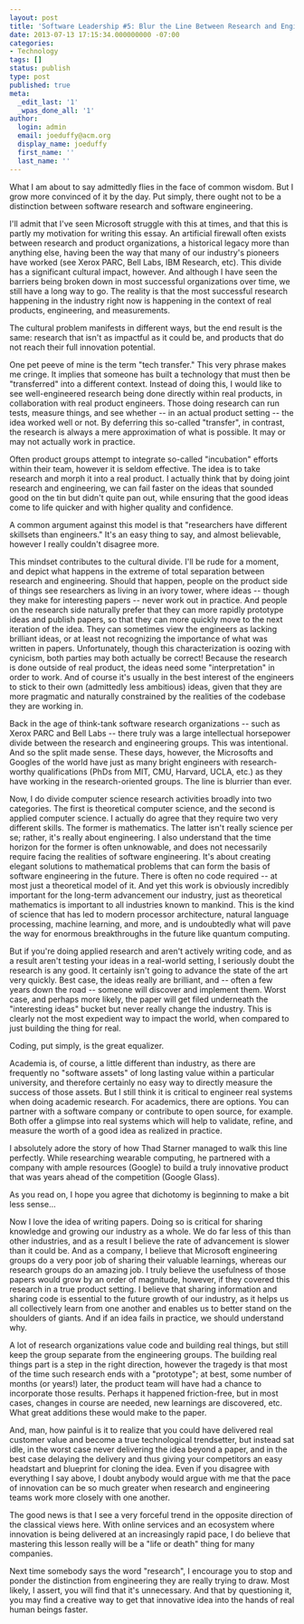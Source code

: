 ```yaml
---
layout: post
title: 'Software Leadership #5: Blur the Line Between Research and Engineering'
date: 2013-07-13 17:15:34.000000000 -07:00
categories:
- Technology
tags: []
status: publish
type: post
published: true
meta:
  _edit_last: '1'
  _wpas_done_all: '1'
author:
  login: admin
  email: joeduffy@acm.org
  display_name: joeduffy
  first_name: ''
  last_name: ''
---
```

What I am about to say admittedly flies in the face of common wisdom. But I grow
more convinced of it by the day. Put simply, there ought not to be a distinction
between software research and software engineering.

I'll admit that I've seen Microsoft struggle with this at times, and that this is
partly my motivation for writing this essay. An artificial firewall often exists
between research and product organizations, a historical legacy more than anything
else, having been the way that many of our industry's pioneers have worked (see
Xerox PARC, Bell Labs, IBM Research, etc). This divide has a significant cultural
impact, however. And although I have seen the barriers being broken down in most
successful organizations over time, we still have a long way to go. The reality is
that the most successful research happening in the industry right now is happening
in the context of real products, engineering, and measurements.

The cultural problem manifests in different ways, but the end result is the same:
research that isn't as impactful as it could be, and products that do not reach
their full innovation potential.

One pet peeve of mine is the term "tech transfer." This very phrase makes me cringe.
It implies that someone has built a technology that must then be "transferred" into
a different context. Instead of doing this, I would like to see well-engineered research
being done directly within real products, in collaboration with real product engineers.
Those doing research can run tests, measure things, and see whether -- in an actual
product setting -- the idea worked well or not. By deferring this so-called "transfer",
in contrast, the research is always a mere approximation of what is possible. It
may or may not actually work in practice.

Often product groups attempt to integrate so-called "incubation" efforts within their
team, however it is seldom effective. The idea is to take research and morph it into
a real product. I actually think that by doing joint research and engineering, we
can fail faster on the ideas that sounded good on the tin but didn't quite pan out,
while ensuring that the good ideas come to life quicker and with higher quality and
confidence.

A common argument against this model is that "researchers have different skillsets
than engineers." It's an easy thing to say, and almost believable, however I really
couldn't disagree more.

This mindset contributes to the cultural divide. I'll be rude for a moment, and depict
what happens in the extreme of total separation between research and engineering.
Should that happen, people on the product side of things see researchers as living
in an ivory tower, where ideas -- though they make for interesting papers -- never
work out in practice. And people on the research side naturally prefer that they
can more rapidly prototype ideas and publish papers, so that they can more quickly
move to the next iteration of the idea. They can sometimes view the engineers as
lacking brilliant ideas, or at least not recognizing the importance of what was written
in papers. Unfortunately, though this characterization is oozing with cynicism, both
parties may both actually be correct! Because the research is done outside of real
product, the ideas need some "interpretation" in order to work. And of course it's
usually in the best interest of the engineers to stick to their own (admittedly less
ambitious) ideas, given that they are more pragmatic and naturally constrained by
the realities of the codebase they are working in.

Back in the age of think-tank software research organizations -- such as Xerox PARC
and Bell Labs -- there truly was a large intellectual horsepower divide between
the research and engineering groups. This was intentional. And so the split made
sense. These days, however, the Microsofts and Googles of the world have just as
many bright engineers with research-worthy qualifications (PhDs from MIT, CMU, Harvard,
UCLA, etc.) as they have working in the research-oriented groups. The line is blurrier
than ever.

Now, I do divide computer science research activities broadly into two categories.
The first is theoretical computer science, and the second is applied computer science.
I actually do agree that they require two very different skills. The former is mathematics.
The latter isn't really science per se; rather, it's really about engineering.
I also understand that the time horizon for the former is often unknowable, and does
not necessarily require facing the realities of software engineering. It's about
creating elegant solutions to mathematical problems that can form the basis of software
engineering in the future. There is often no code required -- at most just a theoretical
model of it. And yet this work is obviously incredibly important for the long-term
advancement our industry, just as theoretical mathematics is important to all industries
known to mankind. This is the kind of science that has led to modern processor architecture,
natural language processing, machine learning, and more, and is undoubtedly what
will pave the way for enormous breakthroughs in the future like quantum computing.

But if you're doing applied research and aren't actively writing code, and as a
result aren't testing your ideas in a real-world setting, I seriously doubt the research
is any good. It certainly isn't going to advance the state of the art very quickly.
Best case, the ideas really are brilliant, and -- often a few years down the road
-- someone will discover and implement them. Worst case, and perhaps more likely,
the paper will get filed underneath the "interesting ideas" bucket but never
really change the industry. This is clearly not the most expedient way to impact
the world, when compared to just building the thing for real.

Coding, put simply, is the great equalizer.

Academia is, of course, a little different than industry, as there are frequently
no "software assets" of long lasting value within a particular university, and therefore
certainly no easy way to directly measure the success of those assets. But I still
think it is critical to engineer real systems when doing academic research. For academics,
there are options. You can partner with a software company or contribute to open
source, for example. Both offer a glimpse into real systems which will help to validate,
refine, and measure the worth of a good idea as realized in practice.

I absolutely adore the story of how Thad Starner managed to walk this line perfectly.
While researching wearable computing, he partnered with a company with ample resources
(Google) to build a truly innovative product that was years ahead of the competition
(Google Glass).

As you read on, I hope you agree that dichotomy is beginning to make a bit less sense...

Now I love the idea of writing papers. Doing so is critical for sharing knowledge
and growing our industry as a whole. We do far less of this than other industries,
and as a result I believe the rate of advancement is slower than it could be. And
as a company, I believe that Microsoft engineering groups do a very poor job of sharing
their valuable learnings, whereas our research groups do an amazing job. I truly
believe the usefulness of those papers would grow by an order of magnitude, however,
if they covered this research in a true product setting. I believe that sharing information
and sharing code is essential to the future growth of our industry, as it helps us
all collectively learn from one another and enables us to better stand on the shoulders
of giants. And if an idea fails in practice, we should understand why.

A lot of research organizations value code and building real things, but still keep
the group separate from the engineering groups. The building real things part is
a step in the right direction, however the tragedy is that most of the time such
research ends with a "prototype"; at best, some number of months (or years!) later,
the product team will have had a chance to incorporate those results. Perhaps it
happened friction-free, but in most cases, changes in course are needed, new learnings
are discovered, etc. What great additions these would make to the paper.

And, man, how painful is it to realize that you could have delivered real customer
value and become a true technological trendsetter, but instead sat idle, in the worst
case never delivering the idea beyond a paper, and in the best case delaying the
delivery and thus giving your competitors an easy headstart and blueprint for cloning
the idea. Even if you disagree with everything I say above, I doubt anybody would
argue with me that the pace of innovation can be so much greater when research and
engineering teams work more closely with one another.

The good news is that I see a very forceful trend in the opposite direction of the
classical views here. With online services and an ecosystem where innovation is being
delivered at an increasingly rapid pace, I do believe that mastering this lesson
really will be a "life or death" thing for many companies.

Next time somebody says the word "research", I encourage you to stop and ponder the
distinction from engineering they are really trying to draw. Most likely, I assert,
you will find that it's unnecessary. And that by questioning it, you may find a creative
way to get that innovative idea into the hands of real human beings faster.

